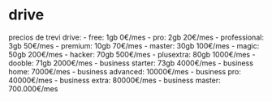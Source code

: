 <h1>drive</h1>
precios de trevi drive:
- free: 1gb 0€/mes
- pro: 2gb 20€/mes
- professional: 3gb 50€/mes
- premium: 10gb 70€/mes
- master: 30gb 100€/mes
- magic: 50gb 200€/mes
- hacker: 70gb 500€/mes
- plusextra: 80gb 1000€/mes
- dooble: 71gb 2000€/mes
- business starter: 73gb 4000€/mes
- business home: 7000€/mes
- business advanced: 10000€/mes
- business pro: 40000€/mes
- business extra: 80000€/mes
- business master: 700.000€/mes